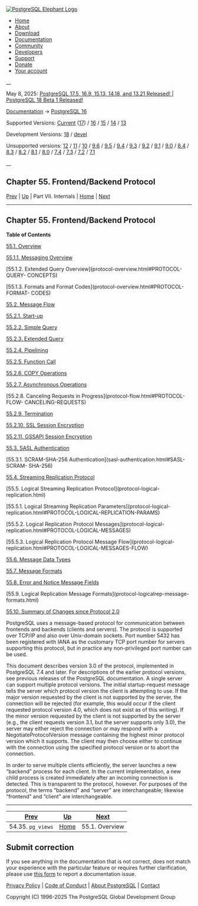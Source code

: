 [ ![PostgreSQL Elephant Logo](/media/img/about/press/elephant.png) ](/)

  * [Home](/ "Home")
  * [About](/about/ "About")
  * [Download](/download/ "Download")
  * [Documentation](/docs/ "Documentation")
  * [Community](/community/ "Community")
  * [Developers](/developer/ "Developers")
  * [Support](/support/ "Support")
  * [Donate](/about/donate/ "Donate")
  * [Your account](/account/ "Your account")

__

May 8, 2025: [ PostgreSQL 17.5, 16.9, 15.13, 14.18, and 13.21 Released! ](/about/news/postgresql-175-169-1513-1418-and-1321-released-3072/) | [ PostgreSQL 18 Beta 1 Released! ](/about/news/postgresql-18-beta-1-released-3070/)

[Documentation](/docs/ "Documentation") -> [PostgreSQL
16](/docs/16/index.html)

Supported Versions: [Current](/docs/current/protocol.html "PostgreSQL 17 -
Chapter 55. Frontend/Backend Protocol") ([17](/docs/17/protocol.html
"PostgreSQL 17 - Chapter 55. Frontend/Backend Protocol")) /
[16](/docs/16/protocol.html "PostgreSQL 16 - Chapter 55. Frontend/Backend
Protocol") / [15](/docs/15/protocol.html "PostgreSQL 15 -
Chapter 55. Frontend/Backend Protocol") / [14](/docs/14/protocol.html
"PostgreSQL 14 - Chapter 55. Frontend/Backend Protocol") /
[13](/docs/13/protocol.html "PostgreSQL 13 - Chapter 55. Frontend/Backend
Protocol")

Development Versions: [18](/docs/18/protocol.html "PostgreSQL 18 -
Chapter 55. Frontend/Backend Protocol") / [devel](/docs/devel/protocol.html
"PostgreSQL devel - Chapter 55. Frontend/Backend Protocol")

Unsupported versions: [12](/docs/12/protocol.html "PostgreSQL 12 -
Chapter 55. Frontend/Backend Protocol") / [11](/docs/11/protocol.html
"PostgreSQL 11 - Chapter 55. Frontend/Backend Protocol") /
[10](/docs/10/protocol.html "PostgreSQL 10 - Chapter 55. Frontend/Backend
Protocol") / [9.6](/docs/9.6/protocol.html "PostgreSQL 9.6 -
Chapter 55. Frontend/Backend Protocol") / [9.5](/docs/9.5/protocol.html
"PostgreSQL 9.5 - Chapter 55. Frontend/Backend Protocol") /
[9.4](/docs/9.4/protocol.html "PostgreSQL 9.4 - Chapter 55. Frontend/Backend
Protocol") / [9.3](/docs/9.3/protocol.html "PostgreSQL 9.3 -
Chapter 55. Frontend/Backend Protocol") / [9.2](/docs/9.2/protocol.html
"PostgreSQL 9.2 - Chapter 55. Frontend/Backend Protocol") /
[9.1](/docs/9.1/protocol.html "PostgreSQL 9.1 - Chapter 55. Frontend/Backend
Protocol") / [9.0](/docs/9.0/protocol.html "PostgreSQL 9.0 -
Chapter 55. Frontend/Backend Protocol") / [8.4](/docs/8.4/protocol.html
"PostgreSQL 8.4 - Chapter 55. Frontend/Backend Protocol") /
[8.3](/docs/8.3/protocol.html "PostgreSQL 8.3 - Chapter 55. Frontend/Backend
Protocol") / [8.2](/docs/8.2/protocol.html "PostgreSQL 8.2 -
Chapter 55. Frontend/Backend Protocol") / [8.1](/docs/8.1/protocol.html
"PostgreSQL 8.1 - Chapter 55. Frontend/Backend Protocol") /
[8.0](/docs/8.0/protocol.html "PostgreSQL 8.0 - Chapter 55. Frontend/Backend
Protocol") / [7.4](/docs/7.4/protocol.html "PostgreSQL 7.4 -
Chapter 55. Frontend/Backend Protocol") / [7.3](/docs/7.3/protocol.html
"PostgreSQL 7.3 - Chapter 55. Frontend/Backend Protocol") /
[7.2](/docs/7.2/protocol.html "PostgreSQL 7.2 - Chapter 55. Frontend/Backend
Protocol") / [7.1](/docs/7.1/protocol.html "PostgreSQL 7.1 -
Chapter 55. Frontend/Backend Protocol")

__

Chapter 55. Frontend/Backend Protocol  
---  
[Prev](view-pg-views.html "54.35. pg_views")  | [Up](internals.html "Part VII. Internals") | Part VII. Internals | [Home](index.html "PostgreSQL 16.9 Documentation") |  [Next](protocol-overview.html "55.1. Overview")  
  
* * *

## Chapter 55. Frontend/Backend Protocol

**Table of Contents**

[55.1. Overview](protocol-overview.html)

    

[55.1.1. Messaging Overview](protocol-overview.html#PROTOCOL-MESSAGE-CONCEPTS)

[55.1.2. Extended Query Overview](protocol-overview.html#PROTOCOL-QUERY-
CONCEPTS)

[55.1.3. Formats and Format Codes](protocol-overview.html#PROTOCOL-FORMAT-
CODES)

[55.2. Message Flow](protocol-flow.html)

    

[55.2.1. Start-up](protocol-flow.html#PROTOCOL-FLOW-START-UP)

[55.2.2. Simple Query](protocol-flow.html#PROTOCOL-FLOW-SIMPLE-QUERY)

[55.2.3. Extended Query](protocol-flow.html#PROTOCOL-FLOW-EXT-QUERY)

[55.2.4. Pipelining](protocol-flow.html#PROTOCOL-FLOW-PIPELINING)

[55.2.5. Function Call](protocol-flow.html#PROTOCOL-FLOW-FUNCTION-CALL)

[55.2.6. COPY Operations](protocol-flow.html#PROTOCOL-COPY)

[55.2.7. Asynchronous Operations](protocol-flow.html#PROTOCOL-ASYNC)

[55.2.8. Canceling Requests in Progress](protocol-flow.html#PROTOCOL-FLOW-
CANCELING-REQUESTS)

[55.2.9. Termination](protocol-flow.html#PROTOCOL-FLOW-TERMINATION)

[55.2.10. SSL Session Encryption](protocol-flow.html#PROTOCOL-FLOW-SSL)

[55.2.11. GSSAPI Session Encryption](protocol-flow.html#PROTOCOL-FLOW-GSSAPI)

[55.3. SASL Authentication](sasl-authentication.html)

    

[55.3.1. SCRAM-SHA-256 Authentication](sasl-authentication.html#SASL-SCRAM-
SHA-256)

[55.4. Streaming Replication Protocol](protocol-replication.html)

[55.5. Logical Streaming Replication Protocol](protocol-logical-
replication.html)

    

[55.5.1. Logical Streaming Replication Parameters](protocol-logical-
replication.html#PROTOCOL-LOGICAL-REPLICATION-PARAMS)

[55.5.2. Logical Replication Protocol Messages](protocol-logical-
replication.html#PROTOCOL-LOGICAL-MESSAGES)

[55.5.3. Logical Replication Protocol Message Flow](protocol-logical-
replication.html#PROTOCOL-LOGICAL-MESSAGES-FLOW)

[55.6. Message Data Types](protocol-message-types.html)

[55.7. Message Formats](protocol-message-formats.html)

[55.8. Error and Notice Message Fields](protocol-error-fields.html)

[55.9. Logical Replication Message Formats](protocol-logicalrep-message-
formats.html)

[55.10. Summary of Changes since Protocol 2.0](protocol-changes.html)

PostgreSQL uses a message-based protocol for communication between frontends
and backends (clients and servers). The protocol is supported over TCP/IP and
also over Unix-domain sockets. Port number 5432 has been registered with IANA
as the customary TCP port number for servers supporting this protocol, but in
practice any non-privileged port number can be used.

This document describes version 3.0 of the protocol, implemented in PostgreSQL
7.4 and later. For descriptions of the earlier protocol versions, see previous
releases of the PostgreSQL documentation. A single server can support multiple
protocol versions. The initial startup-request message tells the server which
protocol version the client is attempting to use. If the major version
requested by the client is not supported by the server, the connection will be
rejected (for example, this would occur if the client requested protocol
version 4.0, which does not exist as of this writing). If the minor version
requested by the client is not supported by the server (e.g., the client
requests version 3.1, but the server supports only 3.0), the server may either
reject the connection or may respond with a NegotiateProtocolVersion message
containing the highest minor protocol version which it supports. The client
may then choose either to continue with the connection using the specified
protocol version or to abort the connection.

In order to serve multiple clients efficiently, the server launches a new
“backend” process for each client. In the current implementation, a new child
process is created immediately after an incoming connection is detected. This
is transparent to the protocol, however. For purposes of the protocol, the
terms “backend” and “server” are interchangeable; likewise “frontend” and
“client” are interchangeable.

* * *

[Prev](view-pg-views.html "54.35. pg_views")  | [Up](internals.html "Part VII. Internals") |  [Next](protocol-overview.html "55.1. Overview")  
---|---|---  
54.35. `pg_views`  | [Home](index.html "PostgreSQL 16.9 Documentation") |  55.1. Overview  
  
## Submit correction

If you see anything in the documentation that is not correct, does not match
your experience with the particular feature or requires further clarification,
please use [this form](/account/comments/new/16/protocol.html/) to report a
documentation issue.

[Privacy Policy](/about/privacypolicy) | [Code of Conduct](/about/policies/coc/) | [About PostgreSQL](/about/) | [Contact](/about/contact/)  

Copyright (C) 1996-2025 The PostgreSQL Global Development Group

